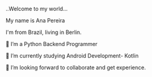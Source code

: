 ..Welcome to my world...  


My name is Ana Pereira  

I'm from Brazil, living in Berlin. 

🌱 I’m a Python Backend Programmer

🌱 I’m currently studying Android Development- Kotlin


👯 I’m looking forward to collaborate and get experience.





